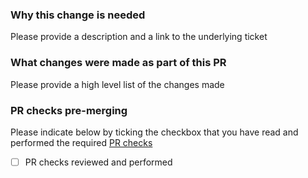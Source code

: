 ### Why this change is needed

Please provide a description and a link to the underlying ticket

### What changes were made as part of this PR

Please provide a high level list of the changes made

### PR checks pre-merging

Please indicate below by ticking the checkbox that you have read and performed the required
[PR checks](https://github.com/ten-protocol/ten-internal/blob/main/dev-ops-docs/dev-pr-checks.md)

- [ ] PR checks reviewed and performed 


